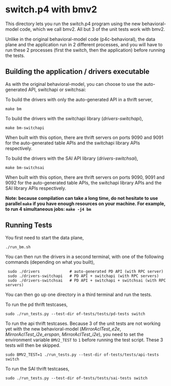 switch.p4 with bmv2
===================

This directory lets you run the switch.p4 program using the new behavioral-model
code, which we call bmv2. All but 3 of the unit tests work with bmv2.

Unlike in the original behavioral-model code (p4c-behavioral), the data plane
and the application run in 2 different processes, and you will have to run these
2 processes (first the switch, then the application) before running the tests.

Building the application / drivers executable
---------------------------------------------

As with the original behavioral-model, you can choose to use the auto-generated
API, switchapi or switchsai:

To build the drivers with only the auto-generated API in a thrift server,

    make bm

To build the drivers with the switchapi library (*drivers-switchapi*),

    make bm-switchapi

When built with this option, there are thrift servers on ports 9090 and 9091
for the auto-generated table APIs and the switchapi library APIs respectively.

To build the drivers with the SAI API library (*drivers-switchsai*),

    make bm-switchsai

When built with this option, there are thrift servers on ports 9090, 9091 and
9092 for the auto-generated table APIs, the switchapi library APIs and the SAI
library APIs respectively.

**Note: because compilation can take a long time, do not hesitate to use
  parallel `make` if you have enough resources on your machine. For example, to
  run 4 simultaneous jobs: `make -j4 bm`**

Running Tests
-------------

You first need to start the data plane,

    ./run_bm.sh

You can then run the drivers in a second terminal, with one of the following
commands (depending on what you built),

     sudo ./drivers             # auto-generated PD API (with RPC server)
     sudo ./drivers-switchapi   # PD API + switchapi (with RPC servers)
     sudo ./drivers-switchsai   # PD API + switchapi + switchsai (with RPC servers)

You can then go up one directory in a third terminal and run the tests.

To run the pd thrift testcases,

    sudo ./run_tests.py --test-dir of-tests/tests/pd-tests switch

To run the api thrift testcases. Because 3 of the unit tests are not working yet
with the new behavioral-model (*MirrorAclTest_e2e*, *MirrorAclTest_i2e_erspan*,
*MirrorAclTest_i2e*), you need to set the environment variable `BMV2_TEST` to
`1` before running the test script. These 3 tests will then be skipped.

    sudo BMV2_TEST=1 ./run_tests.py --test-dir of-tests/tests/api-tests switch

To run the SAI thrift testcases,

    sudo ./run_tests.py --test-dir of-tests/tests/sai-tests switch
